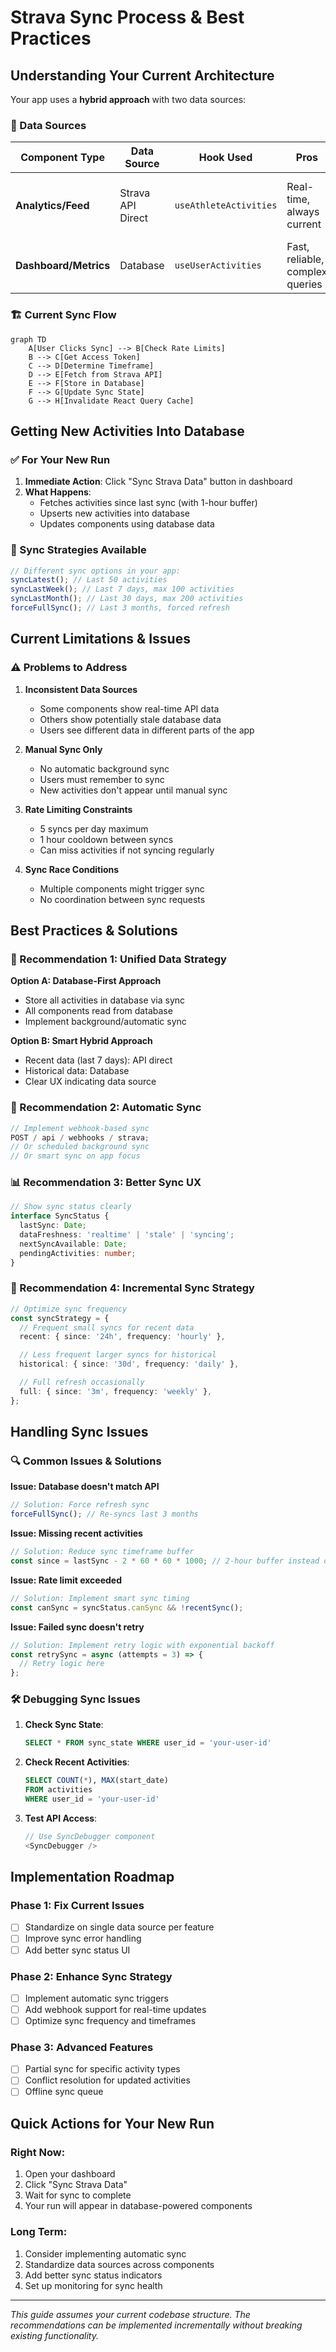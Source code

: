 # Strava Sync Process & Best Practices

## Understanding Your Current Architecture

Your app uses a **hybrid approach** with two data sources:

### 🔄 Data Sources

| Component Type        | Data Source       | Hook Used              | Pros                            | Cons                                |
| --------------------- | ----------------- | ---------------------- | ------------------------------- | ----------------------------------- |
| **Analytics/Feed**    | Strava API Direct | `useAthleteActivities` | Real-time, always current       | Rate limited, slower, API dependent |
| **Dashboard/Metrics** | Database          | `useUserActivities`    | Fast, reliable, complex queries | Requires sync, may be stale         |

### 🏗️ Current Sync Flow

```mermaid
graph TD
    A[User Clicks Sync] --> B[Check Rate Limits]
    B --> C[Get Access Token]
    C --> D[Determine Timeframe]
    D --> E[Fetch from Strava API]
    E --> F[Store in Database]
    F --> G[Update Sync State]
    G --> H[Invalidate React Query Cache]
```

## Getting New Activities Into Database

### ✅ For Your New Run

1. **Immediate Action**: Click "Sync Strava Data" button in dashboard
2. **What Happens**:
   - Fetches activities since last sync (with 1-hour buffer)
   - Upserts new activities into database
   - Updates components using database data

### 🎯 Sync Strategies Available

```typescript
// Different sync options in your app:
syncLatest(); // Last 50 activities
syncLastWeek(); // Last 7 days, max 100 activities
syncLastMonth(); // Last 30 days, max 200 activities
forceFullSync(); // Last 3 months, forced refresh
```

## Current Limitations & Issues

### ⚠️ Problems to Address

1. **Inconsistent Data Sources**
   - Some components show real-time API data
   - Others show potentially stale database data
   - Users see different data in different parts of the app

2. **Manual Sync Only**
   - No automatic background sync
   - Users must remember to sync
   - New activities don't appear until manual sync

3. **Rate Limiting Constraints**
   - 5 syncs per day maximum
   - 1 hour cooldown between syncs
   - Can miss activities if not syncing regularly

4. **Sync Race Conditions**
   - Multiple components might trigger sync
   - No coordination between sync requests

## Best Practices & Solutions

### 🎯 Recommendation 1: Unified Data Strategy

**Option A: Database-First Approach**

- Store all activities in database via sync
- All components read from database
- Implement background/automatic sync

**Option B: Smart Hybrid Approach**

- Recent data (last 7 days): API direct
- Historical data: Database
- Clear UX indicating data source

### 🤖 Recommendation 2: Automatic Sync

```typescript
// Implement webhook-based sync
POST / api / webhooks / strava;
// Or scheduled background sync
// Or smart sync on app focus
```

### 📊 Recommendation 3: Better Sync UX

```typescript
// Show sync status clearly
interface SyncStatus {
  lastSync: Date;
  dataFreshness: 'realtime' | 'stale' | 'syncing';
  nextSyncAvailable: Date;
  pendingActivities: number;
}
```

### 🔄 Recommendation 4: Incremental Sync Strategy

```typescript
// Optimize sync frequency
const syncStrategy = {
  // Frequent small syncs for recent data
  recent: { since: '24h', frequency: 'hourly' },

  // Less frequent larger syncs for historical
  historical: { since: '30d', frequency: 'daily' },

  // Full refresh occasionally
  full: { since: '3m', frequency: 'weekly' },
};
```

## Handling Sync Issues

### 🔍 Common Issues & Solutions

**Issue: Database doesn't match API**

```typescript
// Solution: Force refresh sync
forceFullSync(); // Re-syncs last 3 months
```

**Issue: Missing recent activities**

```typescript
// Solution: Reduce sync timeframe buffer
const since = lastSync - 2 * 60 * 60 * 1000; // 2-hour buffer instead of 1
```

**Issue: Rate limit exceeded**

```typescript
// Solution: Implement smart sync timing
const canSync = syncStatus.canSync && !recentSync();
```

**Issue: Failed sync doesn't retry**

```typescript
// Solution: Implement retry logic with exponential backoff
const retrySync = async (attempts = 3) => {
  // Retry logic here
};
```

### 🛠️ Debugging Sync Issues

1. **Check Sync State**:

   ```sql
   SELECT * FROM sync_state WHERE user_id = 'your-user-id'
   ```

2. **Check Recent Activities**:

   ```sql
   SELECT COUNT(*), MAX(start_date)
   FROM activities
   WHERE user_id = 'your-user-id'
   ```

3. **Test API Access**:
   ```typescript
   // Use SyncDebugger component
   <SyncDebugger />
   ```

## Implementation Roadmap

### Phase 1: Fix Current Issues

- [ ] Standardize on single data source per feature
- [ ] Improve sync error handling
- [ ] Add better sync status UI

### Phase 2: Enhance Sync Strategy

- [ ] Implement automatic sync triggers
- [ ] Add webhook support for real-time updates
- [ ] Optimize sync frequency and timeframes

### Phase 3: Advanced Features

- [ ] Partial sync for specific activity types
- [ ] Conflict resolution for updated activities
- [ ] Offline sync queue

## Quick Actions for Your New Run

### Right Now:

1. Open your dashboard
2. Click "Sync Strava Data"
3. Wait for sync to complete
4. Your run will appear in database-powered components

### Long Term:

1. Consider implementing automatic sync
2. Standardize data sources across components
3. Add better sync status indicators
4. Set up monitoring for sync health

---

_This guide assumes your current codebase structure. The recommendations can be implemented incrementally without breaking existing functionality._
